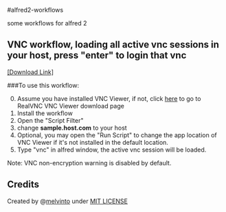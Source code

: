 #alfred2-workflows

some workflows for alfred 2

## VNC workflow, loading all active vnc sessions in your host, press "enter" to login that vnc
[\[Download Link\]][1]

###To use this workflow:

0. Assume you have installed VNC Viewer, if not, click [here][2] to go to RealVNC VNC Viewer download page
1. Install the workflow
2. Open the "Script Filter"
3. change **sample.host.com** to your host
4. Optional, you may open the "Run Script" to change the app location of VNC Viewer if it's not installed in the default location.
5. Type "vnc" in alfred window, the active vnc session will be loaded.

Note: VNC non-encryption warning is disabled by default.

## Credits
Created by @[melvinto](https://twitter.com/melvinto 'Contact me on Twitter') under [MIT LICENSE](http://rem.mit-license.org/) 

[1]: https://github.com/MelvinTo/alfred2-workflows/raw/master/Downloads/VNC.alfredworkflow
[2]: http://www.realvnc.com/download/viewer/
